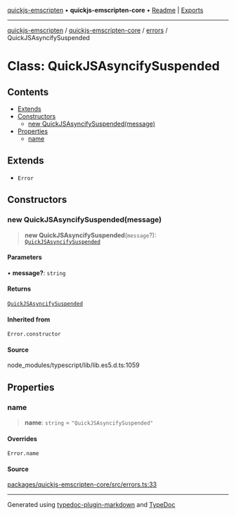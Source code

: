 [quickjs-emscripten](../../../../packages.md) • **quickjs-emscripten-core** • [Readme](../../../index.md) \| [Exports](../../../exports.md)

***

[quickjs-emscripten](../../../../packages.md) / [quickjs-emscripten-core](../../../exports.md) / [errors](../index.md) / QuickJSAsyncifySuspended

# Class: QuickJSAsyncifySuspended

## Contents

- [Extends](QuickJSAsyncifySuspended.md#extends)
- [Constructors](QuickJSAsyncifySuspended.md#constructors)
  - [new QuickJSAsyncifySuspended(message)](QuickJSAsyncifySuspended.md#new-quickjsasyncifysuspendedmessage)
- [Properties](QuickJSAsyncifySuspended.md#properties)
  - [name](QuickJSAsyncifySuspended.md#name)

## Extends

- `Error`

## Constructors

### new QuickJSAsyncifySuspended(message)

> **new QuickJSAsyncifySuspended**(`message`?): [`QuickJSAsyncifySuspended`](QuickJSAsyncifySuspended.md)

#### Parameters

• **message?**: `string`

#### Returns

[`QuickJSAsyncifySuspended`](QuickJSAsyncifySuspended.md)

#### Inherited from

`Error.constructor`

#### Source

node\_modules/typescript/lib/lib.es5.d.ts:1059

## Properties

### name

> **name**: `string` = `"QuickJSAsyncifySuspended"`

#### Overrides

`Error.name`

#### Source

[packages/quickjs-emscripten-core/src/errors.ts:33](https://github.com/justjake/quickjs-emscripten/blob/main/packages/quickjs-emscripten-core/src/errors.ts#L33)

***

Generated using [typedoc-plugin-markdown](https://www.npmjs.com/package/typedoc-plugin-markdown) and [TypeDoc](https://typedoc.org/)
